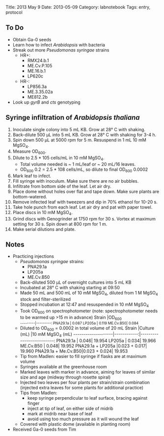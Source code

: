 Title: 2013 May 9
Date: 2013-05-09
Category: labnotebook
Tags: entry, protocol

## To Do ##
- Obtain Ga-0 seeds
- Learn how to infect _Arabidopsis_ with bacteria
- Streak out more _Pseudomonas syringae_ strains
    - HR+:
        - RMX24.b.1
        - ME.Cv.P.105
        - ME.16.b.1
        - LP620c
    - HR-:
        - LP856.3a
        - ME.3.35.02a
        - ME812.2b
- Look up _gyrB_ and _cts_ genotyping

## Syringe infiltration of _Arabidopsis thaliana_ ##

1. Inoculate single colony into 5 mL KB. Grow at 28&deg; C with shaking.
2. Back-dilute 500 &micro;L into 5 mL KB. Grow at 28&deg; C with shaking for
   3-4 h.
3. Spin down 500 &micro;L at 5000 rpm for 5 m. Resuspend in 1 mL 10 mM 
   MgSO<sub>4</sub>.
4. Measure OD<sub>600</sub>.
5. Dilute to 2.5 * 10<super>5</super> cells/mL in 10 mM MgSO<sub>4</sub>.
    - Total volume needed is ~ 1 mL/leaf or ~ 20 mL/16 leaves.
    - OD<sub>600</sub> 0.2 = 2.5 * 10<super>8</super> cells/mL, so dilute to
      final OD<sub>600</sub> 0.0002
6. Mark leaf to infect.
7. Fill syringe with inoculum. Make sure there are no air bubbles.
8. Infiltrate from bottom side of the leaf. Let air dry.
9. Place dome without holes over flat and tape down. Make sure plants are 
   bottom-watered.
10. Remove infected leaf with tweezers and dip in 70% ethanol for 10-20 s.
11. Take hole punch from each leaf. Let air dry and pat with paper towel.
12. Place discs in 10 mM MgSO<sub>4</sub>.
13. Grind discs with Genogrinder at 1750 rpm for 30 s. Vortex at maximum
    setting for 30 s. Spin down at 800 rpm for 1 m.
14. Make serial dilutions and plate.

## Notes ##

- Practicing injections
    - _Pseudomonas syringae_ strains:
        - PNA29.1a
        - LP205a
        - ME.Cv.B50
    - Back-diluted 500 &micro;L of overnight cultures into 5 mL KB
    - Incubated at 28&deg; C with shaking starting at 09:50
    - Made 50 mL and 500 mL of 10 mM MgSO<sub>4</sub>, diluted from 
      1 M MgSO<sub>4</sub> stock and filter-sterilized
    - Stopped incubation at 12:47 and resuspended in 10 mM MgSO<sub>4</sub>
    - Took OD<sub>600</sub> on spectrophotometer (note: spectrophotometer
      needs to be warmed up  \>15 m in advance)
      Strain   |OD<sub>600  
      ---------|---------:
      PNA29.1a |     0.087
      LP205a   |    0.119
      ME.Cv.B50|    0.084
    - Diluted to OD<sub>600</sub> = 0.0002 in total volume of 20 mL
      Strain              |Culture (mL) |10 mM MgSO<sub>4</sub> (mL)
      --------------------|------------:|--------------------------:
      PNA29.1a            |        0.046|                     19.954
      LP205a              |        0.034|                     19.966
      ME.Cv.B50           |        0.048|                     19.952
      PNA29.1a + LP205a   |0.023 + 0.017|                     19.960
      PNA29.1a + Me.Cv.B50|0.023 + 0.024|                     19.953
    - Tip from Madlen: easier to fill syringe if flasks are at maximum volume
    - Syringes available at the greenhouse room
    - Marked leaves with marker in advance, aiming for leaves of similar size
      and age (midway through rosette spiral)
    - Injected two leaves per four plants per strain/strain combination
      (injected extra leaves for some plants for additional practice)
    - Tips from Madlen: 
        - keep syringe perpendicular to leaf surface, bracing against finger
        - inject at tip of leaf, on either side of midrib
        - mark at midrib near base of leaf
        - avoid using too much pressure as it will wound the leaf
    - Covered with plastic dome (available in planting room)
- Received Ga-0 seeds from Tim
